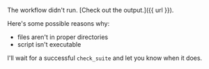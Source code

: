 The workflow didn't run. [Check out the output.]({{ url }}).

Here's some possible reasons why:
- files aren't in proper directories
- script isn't executable

I'll wait for a successful `check_suite` and let you know when it does.